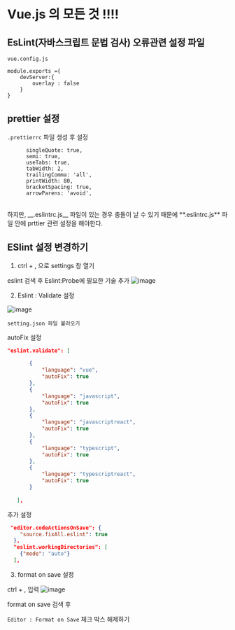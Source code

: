 # Vue.js 의 모든 것 !!!!


## EsLint(자바스크립트 문법 검사) 오류관련 설정 파일

`vue.config.js`
```
module.exports ={
    devServer:{
        overlay : false
    }
}
```

## prettier 설정 


`.prettierrc` 파일 생성 후 설정

```
      singleQuote: true,
      semi: true,
      useTabs: true,
      tabWidth: 2,
      trailingComma: 'all',
      printWidth: 80,
      bracketSpacing: true,
      arrowParens: 'avoid',
```

<br/>
하지만, __.eslintrc.js__  파일이 있는 경우 충돌이 날 수 있기 때문에
 **.eslintrc.js** 파일 안에 prttier 관련 설정을 해야한다. 

 ## ESlint 설정 변경하기

 1. ctrl + , 으로 settings 창 열기

eslint 검색 후 Eslint:Probe에 필요한 기술 추가
 ![image](https://user-images.githubusercontent.com/66653324/108502277-ea656680-72f5-11eb-92ef-213ba3dd4e8c.png)
 

 2. Eslint : Validate 설정

 ![image](https://user-images.githubusercontent.com/66653324/108502514-4203d200-72f6-11eb-8c5b-b1b65a007ccb.png)

 `setting.json 파일 불러오기`

autoFix 설정
 ```json
"eslint.validate": [
    
        {
            "language": "vue",
            "autoFix": true
        },
        {
            "language": "javascript",
            "autoFix": true
        },
        {
            "language": "javascriptreact",
            "autoFix": true
        },
        {
            "language": "typescript",
            "autoFix": true
        },
        {
            "language": "typescriptreact",
            "autoFix": true
        }
    
    ],
 ```

추가 설정
```json
 "editor.codeActionsOnSave": {
    "source.fixAll.eslint": true
  },
  "eslint.workingDirectories": [
    {"mode": "auto"}
  ],
```

3. format on save 설정

ctrl + , 입력
![image](https://user-images.githubusercontent.com/66653324/108503077-20571a80-72f7-11eb-9478-de2086c4c90f.png)

format on save 검색 후

`Editor : Format on Save`
체크 박스 해제하기
